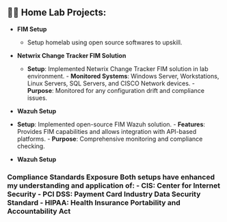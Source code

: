 <h2>👨‍💻 Home Lab Projects:</h2>

- <b>FIM Setup</b>
  - Setup homelab using open source softwares to upskill.
    
- <b>Netwrix Change Tracker FIM Solution</b>
  - **Setup**: Implemented Netwrix Change Tracker FIM solution in lab environment. - **Monitored Systems**: Windows Server, Workstations, Linux Servers, SQL Servers, and CISCO Network devices. - **Purpose**: Monitored for any configuration drift and compliance issues.
 
- <b>Wazuh Setup</b>
- **Setup**: Implemented open-source FIM Wazuh solution. - **Features**: Provides FIM capabilities and allows integration with API-based platforms. - **Purpose**: Comprehensive monitoring and compliance checking.

- <b>Wazuh Setup</b>
### Compliance Standards Exposure Both setups have enhanced my understanding and application of: - **CIS**: Center for Internet Security - **PCI DSS**: Payment Card Industry Data Security Standard - **HIPAA**: Health Insurance Portability and Accountability Act
